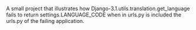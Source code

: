A small project that illustrates how Django-3.1.utils.translation.get_language
fails to return settings.LANGUAGE_CODE when in urls.py is included the urls.py of
the failing application.
